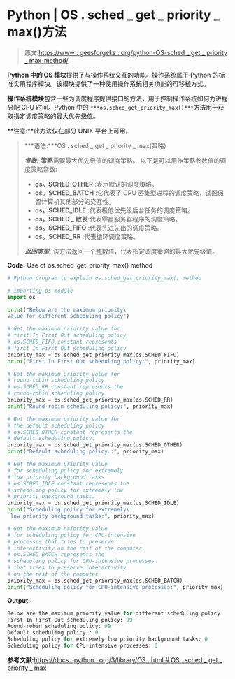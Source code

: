# Python | OS . sched _ get _ priority _ max()方法

> 原文:[https://www . geesforgeks . org/python-OS-sched _ get _ priority _ max-method/](https://www.geeksforgeeks.org/python-os-sched_get_priority_max-method/)

**Python 中的 OS 模块**提供了与操作系统交互的功能。操作系统属于 Python 的标准实用程序模块。该模块提供了一种使用操作系统相关功能的可移植方式。

**操作系统模块**包含一些为调度程序提供接口的方法，用于控制操作系统如何为进程分配 CPU 时间。Python 中的
`***os.sched_get_priority_max()***`方法用于获取指定调度策略的最大优先级值。

**注意:**此方法仅在部分 UNIX 平台上可用。

> ***语法:***OS . sched _ get _ priority _ max(策略)
> 
> ***参数:***
> **策略**需要最大优先级值的调度策略。
> 以下是可以用作策略参数值的调度策略常数:
> 
> *   **os。SCHED_OTHER** :表示默认的调度策略。
> *   **os。SCHED_BATCH** :它代表了 CPU 密集型进程的调度策略，试图保留计算机其他部分的交互性。
> *   **os。SCHED_IDLE** :代表极低优先级后台任务的调度策略。
> *   **os。SCHED _ 散发**:代表零星服务器程序的调度策略。
> *   **os。SCHED_FIFO** :代表先进先出的调度策略。
> *   **os。SCHED_RR** :代表循环调度策略。
> 
> ***返回类型:*** 该方法返回一个整数值，代表指定调度策略的最大优先级值。

**Code:** Use of os.sched_get_priority_max() method

```py
# Python program to explain os.sched_get_priority_max() method  

# importing os module 
import os

print("Below are the maximum priority\
value for different scheduling policy")

# Get the maximum priority value for
# first In First Out scheduling policy
# os.SCHED_FIFO constant represents 
# first In First Out scheduling policy
priority_max = os.sched_get_priority_max(os.SCHED_FIFO)
print("First In First Out scheduling policy:", priority_max)

# Get the maximum priority value for
# round-robin scheduling policy
# os.SCHED_RR constant represents the
# round-robin scheduling policy
priority_max = os.sched_get_priority_max(os.SCHED_RR)
print("Round-robin scheduling policy:", priority_max)

# Get the maximum priority value for
# the default scheduling policy
# os.SCHED_OTHER constant represents the
# default scheduling policy.
priority_max = os.sched_get_priority_max(os.SCHED_OTHER)
print("Default scheduling policy.:", priority_max)

# Get the maximum priority value 
# for scheduling policy for extremely
# low priority background tasks
# os.SCHED_IDLE constant represents the
# scheduling policy for extremely low
# priority background tasks.
priority_max = os.sched_get_priority_max(os.SCHED_IDLE)
print("Scheduling policy for extremely\
 low priority background tasks:", priority_max)

# Get the maximum priority value 
# for scheduling policy for CPU-intensive
# processes that tries to preserve 
# interactivity on the rest of the computer.
# os.SCHED_BATCH represents the
# scheduling policy for CPU-intensive processes
# that tries to preserve interactivity
# on the rest of the computer
priority_max = os.sched_get_priority_max(os.SCHED_BATCH)
print("Scheduling policy for CPU-intensive processes:", priority_max)
```

**Output:**

```py
Below are the maximum priority value for different scheduling policy
First In First Out scheduling policy: 99
Round-robin scheduling policy: 99
Default scheduling policy.: 0
Scheduling policy for extremely low priority background tasks: 0
Scheduling policy for CPU-intensive processes: 0

```

**参考文献:**[https://docs . python . org/3/library/OS . html # OS . sched _ get _ priority _ max](https://docs.python.org/3/library/os.html#os.sched_get_priority_max)
